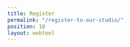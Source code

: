 ```yaml
---
title: Register
permalink: "/register-to-our-studio/"
position: 10
layout: webtool
---
```


<div class='container bg-light my-4 p-4'>

  <script src="https://widgets.healcode.com/javascripts/healcode.js"></script>

<healcode-widget data-type="registrations" data-widget-partner="object" data-widget-id="1f3924148a4" data-widget-version="0"></healcode-widget>

</div>
